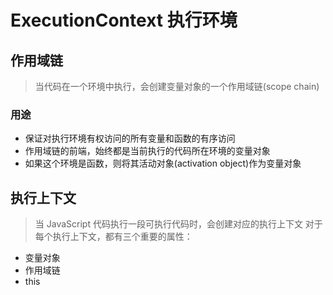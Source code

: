 # ExecutionContext 执行环境

## 作用域链

> 当代码在一个环境中执行，会创建变量对象的一个作用域链(scope chain)

### 用途

- 保证对执行环境有权访问的所有变量和函数的有序访问
- 作用域链的前端，始终都是当前执行的代码所在环境的变量对象
- 如果这个环境是函数，则将其活动对象(activation object)作为变量对象

## 执行上下文

> 当 JavaScript 代码执行一段可执行代码时，会创建对应的执行上下文
> 对于每个执行上下文，都有三个重要的属性：

- 变量对象
- 作用域链
- this
